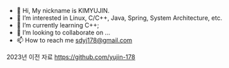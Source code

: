 - 👋 Hi, My nickname is KIMYUJIN.
- 👀 I’m interested in Linux, C/C++, Java, Spring, System Architecture, etc.
- 🌱 I’m currently learning C++;
- 💞️ I’m looking to collaborate on ...
- 📫 How to reach me sdyj178@gmail.com

<!---
yj178/yj178 is a ✨ special ✨ repository because its `README.md` (this file) appears on your GitHub profile.
You can click the Preview link to take a look at your changes.
--->

2023년 이전 자료 https://github.com/yujin-178
